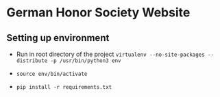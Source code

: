 # German Honor Society Website #

## Setting up environment ##
* Run in root directory of the project
`virtualenv --no-site-packages --distribute -p /usr/bin/python3 env`

* `source env/bin/activate`

* `pip install -r requirements.txt`
